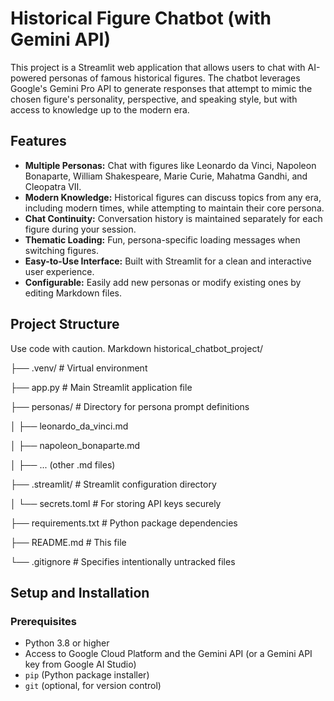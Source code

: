 # Historical Figure Chatbot (with Gemini API)

This project is a Streamlit web application that allows users to chat with AI-powered personas of famous historical figures. The chatbot leverages Google's Gemini Pro API to generate responses that attempt to mimic the chosen figure's personality, perspective, and speaking style, but with access to knowledge up to the modern era.

## Features

*   **Multiple Personas:** Chat with figures like Leonardo da Vinci, Napoleon Bonaparte, William Shakespeare, Marie Curie, Mahatma Gandhi, and Cleopatra VII.
*   **Modern Knowledge:** Historical figures can discuss topics from any era, including modern times, while attempting to maintain their core persona.
*   **Chat Continuity:** Conversation history is maintained separately for each figure during your session.
*   **Thematic Loading:** Fun, persona-specific loading messages when switching figures.
*   **Easy-to-Use Interface:** Built with Streamlit for a clean and interactive user experience.
*   **Configurable:** Easily add new personas or modify existing ones by editing Markdown files.

## Project Structure
Use code with caution.
Markdown
historical_chatbot_project/

├── .venv/ # Virtual environment

├── app.py # Main Streamlit application file

├── personas/ # Directory for persona prompt definitions

│ ├── leonardo_da_vinci.md

│ ├── napoleon_bonaparte.md

│ ├── ... (other .md files)

├── .streamlit/ # Streamlit configuration directory

│ └── secrets.toml # For storing API keys securely

├── requirements.txt # Python package dependencies

├── README.md # This file

└── .gitignore # Specifies intentionally untracked files


## Setup and Installation

### Prerequisites

*   Python 3.8 or higher
*   Access to Google Cloud Platform and the Gemini API (or a Gemini API key from Google AI Studio)
*   `pip` (Python package installer)
*   `git` (optional, for version control)

